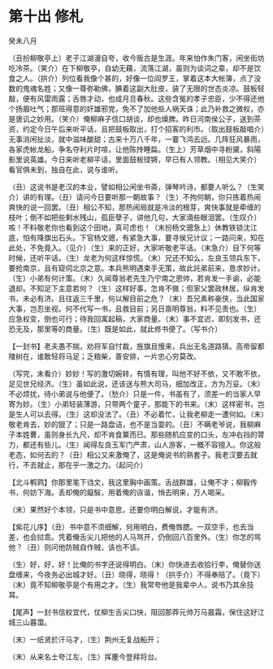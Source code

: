 # 第十出 修札

癸未八月

（丑扮柳敬亭上）老子江湖漫自夸，收今贩古是生涯。年来怕作朱门客，闲坐街坊吃冷茶。（笑介）在下柳敬亭，自幼无藉，流落江湖，虽则为谈词之辈，却不是饮食之人。（拱介）列位看我像个甚的，好像一位阎罗王，掌着这本大帐簿，点了没数的鬼魂名姓；又像一尊弥勒佛，腆着这副大肚皮，装了无限的世态炎凉。鼓板轻敲，便有风雷雨露；舌唇才动，也成月旦春秋。这些含冤的孝子忠臣，少不得还他个扬眉吐气；那班得意的奸雄邪党，免不了加他些人祸天诛；此乃补救之微权，亦是褒讥之妙用。（笑介）俺柳麻子信口胡谈，却也燥脾。昨日河南侯公子，送到茶资，约定今日午后来听平话，且把鼓板取出，打个招客的利市。（取出鼓板敲唱介）无事消闲扯淡，就中滋味酸甜；古来十万八千年，一霎飞鸿去远。几阵狂风暴雨，各家虎帐龙船，争名夺利片时喧，让他陈抟睡扁。（生上）芳草烟中寻粉黛，斜陽影里说英雄。今日来听老柳平话，里面鼓板铿锵，早已有人领教。（相见大笑介）看官俱未到，独自在此，说与谁听。

（丑）这说书是老汉的本业，譬如相公闲坐书斋，弹琴吟诗，都要人听么？（生笑介）讲的有理。（丑）请问今日要听那一朝故事？（生）不拘何朝，你只拣着热闹爽快的说一回罢。（丑）相公不知，那热闹局就是冷淡的根芽，爽快事就是牵缠的枝叶；倒不如把些剩水残山，孤臣孽子，讲他几句，大家滴些眼泪罢。（生叹介）咳！不料敬老你也看到这个田地，真可虑也！（末扮杨文骢急上）休教铁锁沈江底，怕有降旗出石头。下官杨文骢，有紧急大事，要寻侯兄计议；一路问来，知在此处，不免竟入。（见介）（生）来的正好，大家听敬老平话。（末急介）目下何等时候，还听平话。（生）龙老为何这样惊慌。（末）兄还不知么，左良玉领兵东下，要抢南京，且有窥伺北京之意。本兵熊明遇束手无策，故此託弟前来，恳求妙计。（生）小弟有何计策。（末）久闻尊翁老先生乃宁南之恩帅，若肯发一手谕，必能退却。不知足下主意若何？（生）这样好事，怎肯不做；但家父罢政林居，纵肯发书，未必有济。且往返三千里，何以解目前之危？（末）吾兄素称豪侠，当此国家大事，岂忍坐视。何不代写一书，且救目前；另日禀明尊翁，料不见责也。（生）应急权变，倒也可行；待我回寓起稿，大家商量。（末）事不宜迟，即刻发书，还恐无及，那里等的商量。（生）既是如此，就此修书便了。（写书介）

【一封书】老夫愚不揣，劝将军自忖裁，旌旗且慢来，兵出无名道路猜。高帝留都陵树在，谁敢轻将马足；乏粮柴，善安排，一片忠心穷莫改。

（写完，末看介）妙妙！写的激切婉转，有情有理，叫他不好不依，又不敢不依，足见世兄经济。（生）虽如此说，还该送与熊大司马，细加改正，方为万妥。（末）不必烦扰，待小弟说与他便了。（愁介）只是一件，书虽有了，须差一的当家人早寄为妙。（生）小弟轻装薄游，只带两个童子，那能下的书来。（末）这样密书，岂是生人可以去得。（生）这却没法了。（丑）不必着忙，让我老柳走一遭何如。（末）敬老肯去，妙的狠了；只是一路盘诘，也不是当耍的。（丑）不瞒老爷说，我柳麻子本姓曹，虽则身长九尺，却不肯食粟而已。那些随机应变的口头，左冲右挡的膂力，都还有些儿。（生）闻得左良玉军门严肃，山人游客，一概不容擅入。你这般老态，如何去的？（丑）相公又来激俺了，这是俺说书的熟套子。我老汉要去就行，不去就止，那在乎一激之力。（起问介）

【北斗鹌鹑】你那里笔下诌文，我这里胸中画策。舌战群雄，让俺不才；柳毅传书，何妨下海。丢却俺的癡騃，用着俺的诙谐，悄去明来，万人喝采。

（末）果然好个本领，只是书中意思，还要你明白解说，才能有济。

【紫花儿序】（丑）书中意不须细解，何用明白，费俺唇腮。一双空手，也去当差，也会挝乖。凭着俺舌尖儿把他的人马骂开，仍倒回八百里外。（生）你怎的骂他？（丑）则问他防贼自作贼，该也不该。

（生）好，好，好！比俺的书字还说得明白。（末）你快进去收拾行李，俺替你送盘缠来，今夜务必出城才好。（丑）晓得，晓得！（拱手介）不得奉陪了。（竟下）（末）竟不知柳敬亭是个有用之才。（生）我常夸他是我辈中人，说书乃其余技耳。

【尾声】一封书信权宜代，仗柳生舌尖口快，阻回那莽元帅万马晨霜，保住这好江城三山暮霭。

（末）一纸贤於汗马才，（生）荆州无复战船开；

（末）从来名士夸江左，（生）挥麈今登拜将台。